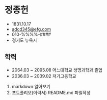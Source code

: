 # 정종헌
+ 1831.10.17
+ adcd345@efg.com  
+ 010-%%%%-####
+ 경기도 뉴욕시  

## 학력
+ 2064.03 ~ 2095.08 어느대학교 생명과학과 졸업 
+ 2036.03 ~ 2039.02 저기고등학교 




1. markdown 알아보기
2. 포트폴리오(이력서) README.md 파일작성
